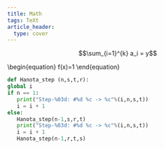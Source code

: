 ```yaml
---
title: Math
tags: TeXt
article_header:
  type: cover
---
```

$$\sum_{i=1}^{k} a_i = y$$

\begin{equation}
    f(x)=1
\end{equation}

```python
def Hanota_step (n,s,t,r):
global i
if n == 1:
   print("Step-%03d: #%d %c -> %c"%(i,n,s,t))
   i = i + 1
else:
   Hanota_step(n-1,s,r,t)
   print("Step-%03d: #%d %c -> %c"%(i,n,s,t))
   i = i + 1
   Hanota_step(n-1,r,t,s)
 ```
